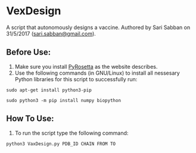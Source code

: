 # VexDesign
A script that autonomously designs a vaccine.
Authored by Sari Sabban on 31/5/2017 (sari.sabban@gmail.com).

## Before Use:
1. Make sure you install [PyRosetta](http://www.pyrosetta.org) as the website describes.
2. Use the following commands (in GNU/Linux) to install all nessesary Python libraries for this script to successfully run:

`sudo apt-get install python3-pip`

`sudo python3 -m pip install numpy biopython`

## How To Use:
1. To run the script type the following command:

`python3 VaxDesign.py PDB_ID CHAIN FROM TO`

